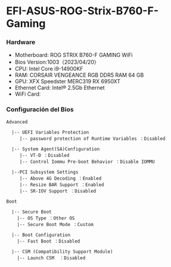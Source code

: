 # EFI-ASUS-ROG-Strix-B760-F-Gaming

### Hardware

- Motherboard: ROG STRIX B760-F GAMING WiFi
- Bios Version:1003（2023/04/20）
- CPU: Intel Core i9-14900KF
- RAM: CORSAIR VENGEANCE RGB DDR5 RAM 64 GB
- GPU: XFX Speedster MERC319 RX 6950XT
- Ethernet Card: Intel® 2.5Gb Ethernet
- WiFi Card: 


### Configuración del Bios

```
Advanced

  |-- UEFI Variables Protection
     |-- password protection of Runtime Variables ：Disabled
     
  |-- System Agent(SA)Configuration
     |-- VT-D ：Disabled
     |-- Control Iommu Pre-boot Behavior ：Disable IOMMU
	   
  |--PCI Subsystem Settings
     |-- Above 4G Decoding ：Enabled
     |-- Resize BAR Support ：Enabled
     |-- SR-IOV Support ：Disabled
   
Boot

  |-- Secure Boot
    |-- OS Type ：Other OS
    |-- Secure Boot Mode ：Custom
      
  |-- Boot Configuration
    |-- Fast Boot ：Disabled
      
  |-- CSM (Compatibility Support Module)
    |-- Launch CSM  ：Disabled
```
